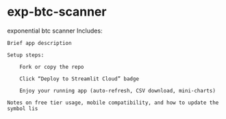 # exp-btc-scanner
exponential btc scanner
Includes:

    Brief app description

    Setup steps:

        Fork or copy the repo

        Click “Deploy to Streamlit Cloud” badge

        Enjoy your running app (auto-refresh, CSV download, mini-charts)

    Notes on free tier usage, mobile compatibility, and how to update the symbol lis
